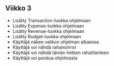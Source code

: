 

## Viikko 3

- Lisätty Transaction-luokka ohjelmaan
- Lisätty Expense-luokka ohjelmaan
- Lisätty Revenue-luokka ohjelmaan
- Lisätty Budget-luokka ohjelmaan
- Käyttäjä näkee valikon ohjelman alkaessa
- Käyttäjä voi nähdä rahansiirrot
- Käyttäjä voi nähdä tämän hetken rahatilanteen
- Käyttäjä voi poistua ohjelmasta
